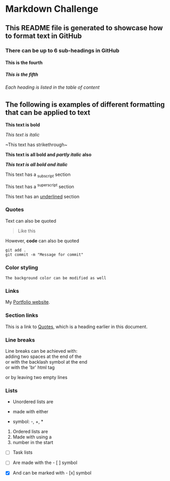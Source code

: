 # Markdown Challenge
## This README file is generated to showcase how to format text in GitHub

### There can be up to 6 sub-headings in GitHub
#### This is the fourth
##### This is the fifth
###### Each heading is listed in the table of content

## The following is examples of different formatting that can be applied to text

**This text is bold**

*This text is italic*

~This text has strikethrough~

**This text is all bold and _partly italic_ also**

***This text is all bold and italic***

This text has a <sub>subscript</sub> section

This text has a <sup>superscript</sup> section

This text has an <ins>underlined</ins> section

### Quotes
Text can also be quoted
 > Like this

However, **code** can also be quoted
```
git add .
git commit -m "Message for commit"
```

### Color styling
 `The background color can be modified as well` 

 ### Links
 My [Portfolio website](https://www.andriannikolaev.com/).

 ### Section links
 This is a link to [Quotes](#quotes), which is a heading earlier in this document.

 ### Line breaks
 Line breaks can be achieved with:  
 adding two spaces at the end of the\
 or with the backlash symbol at the end<br/>
 or with the 'br' html tag
 
 or by leaving two empty lines

### Lists
- Unordered lists are
* made with either 
+ symbol: -, +, *

1. Ordered lists are
2. Made with using a
3. number in the start

- [ ] Task lists
- [ ] Are made with the - [ ] symbol
- [x] And can be marked with - [x] symbol

